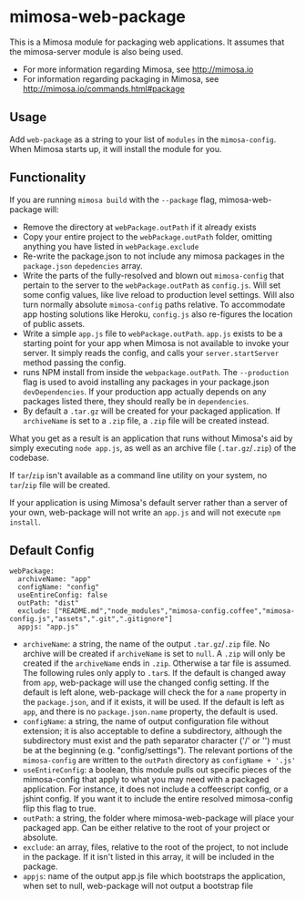 mimosa-web-package
===========

This is a Mimosa module for packaging web applications. It assumes that the mimosa-server module is also being used.

* For more information regarding Mimosa, see http://mimosa.io
* For information regarding packaging in Mimosa, see http://mimosa.io/commands.html#package

## Usage

Add `web-package` as a string to your list of `modules` in the `mimosa-config`.  When Mimosa starts up, it will install the module for you.

## Functionality

If you are running `mimosa build` with the `--package` flag, mimosa-web-package will:

* Remove the directory at `webPackage.outPath` if it already exists
* Copy your entire project to the `webPackage.outPath` folder, omitting anything you have listed in `webPackage.exclude`
* Re-write the package.json to not include any mimosa packages in the `package.json` `depedencies` array.
* Write the parts of the fully-resolved and blown out `mimosa-config` that pertain to the server to the `webPackage.outPath` as `config.js`.  Will set some config values, like live reload to production level settings.  Will also turn normally absolute `mimosa-config` paths relative.  To accommodate app hosting solutions like Heroku, `config.js` also re-figures the location of public assets.
* Write a simple `app.js` file to `webPackage.outPath`. `app.js` exists to be a starting point for your app when Mimosa is not available to invoke your server. It simply reads the config, and calls your `server.startServer` method passing the config.
* runs NPM install from inside the `webpackage.outPath`. The `--production` flag is used to avoid installing any packages in your package.json `devDependencies`. If your production app actually depends on any packages listed there, they should really be in `dependencies`.
* By default a `.tar.gz` will be created for your packaged application. If `archiveName` is set to a `.zip` file, a `.zip` file will be created instead.

What you get as a result is an application that runs without Mimosa's aid by simply executing `node app.js`, as well as an archive file (`.tar.gz`/`.zip`) of the codebase.

If `tar`/`zip` isn't available as a command line utility on your system, no `tar`/`zip` file will be created.

If your application is using Mimosa's default server rather than a server of your own, web-package will not write an `app.js` and will not execute `npm install`.

## Default Config

```
webPackage:
  archiveName: "app"
  configName: "config"
  useEntireConfig: false
  outPath: "dist"
  exclude: ["README.md","node_modules","mimosa-config.coffee","mimosa-config.js","assets",".git",".gitignore"]
  appjs: "app.js"
```

* `archiveName`: a string, the name of the output `.tar.gz`/`.zip` file. No archive will be created if `archiveName` is set to `null`. A `.zip` will only be created if the `archiveName` ends in `.zip`.  Otherwise a tar file is assumed. The following rules only apply to `.tar`s. If the default is changed away from `app`, web-package will use the changed config setting. If the default is left alone, web-package will check the for a `name` property in the `package.json`, and if it exists, it will be used. If the default is left as `app`, and there is no `package.json.name` property, the default is used. 
* `configName`: a string, the name of output configuration file without extension; it is also acceptable to define a subdirectory, although the subdirectory must exist and the path separator character ('/' or '\') must be at the beginning (e.g. "config/settings"). The relevant portions of the `mimosa-config` are written to the `outPath` directory as `configName + '.js'`
* `useEntireConfig`: a boolean, this module pulls out specific pieces of the mimosa-config that apply to what you may need with a packaged application. For instance, it does not include a coffeescript config, or a jshint config. If you want it to include the entire resolved mimosa-config flip this flag to true.
* `outPath`: a string, the folder where mimosa-web-package will place your packaged app.  Can be either relative to the root of your project or absolute.
* `exclude`: an array, files, relative to the root of the project, to not include in the package.  If it isn't listed in this array, it will be included in the package.
* `appjs`: name of the output app.js file which bootstraps the application, when set to null, web-package will not output a bootstrap file
